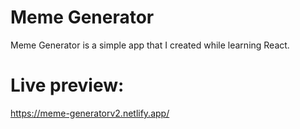 # Meme Generator

Meme Generator is a simple app that I created while learning React.

# Live preview:
https://meme-generatorv2.netlify.app/
